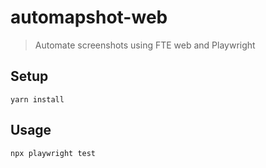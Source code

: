 # automapshot-web
> Automate screenshots using FTE web and Playwright

## Setup
```shell
yarn install
```

## Usage
```
npx playwright test
```
